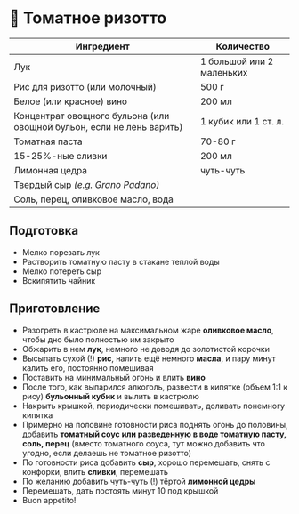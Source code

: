# 🍚 Томатное ризотто

| Ингредиент                                                   | Количество                |
| ------------------------------------------------------------ | ------------------------- |
| Лук                                                          | 1 большой или 2 маленьких |
| Рис для ризотто (или молочный)                               | 500 г                     |
| Белое (или красное) вино                                     | 200 мл                    |
| Концентрат овощного бульона (или овощной бульон, если не лень варить) | 1 кубик или 1 ст. л.      |
| Томатная паста                                               | 70-80 г                   |
| 15-25%-ные сливки                                            | 200 мл                    |
| Лимонная цедра                                               | чуть-чуть                 |
| Твердый сыр *(e.g. Grano Padano)*                            |                           |
| Соль, перец, оливковое масло, вода                           |                           |

## Подготовка

- Мелко порезать лук
- Растворить томатную пасту в стакане теплой воды
- Мелко потереть сыр
- Вскипятить чайник

## Приготовление

- Разогреть в кастрюле на максимальном жаре **оливковое масло**, чтобы дно было полностью им закрыто
- Обжарить в нем **лук**, немного не доводя до золотистой корочки
- Высыпать сухой (!) **рис**, налить ещё немного **масла**, и пару минут калить его, постоянно помешивая
- Поставить на минимальный огонь и влить **вино**
- После того, как выпарился алкоголь, развести в кипятке (объем 1:1 к рису) **бульонный кубик** и вылить в кастрюлю
- Накрыть крышкой, периодически помешивать, доливать понемногу кипятка
- Примерно на половине готовности риса поднять огонь до половины, добавить **томатный соус или разведенную в воде томатную пасту, соль, перец** (вместо томатного соуса, тут можно добавить что угодно, если делаешь не томатное ризотто)
- По готовности риса добавить **сыр**, хорошо перемешать, снять с конфорки, влить **сливки**, перемешать
- По желанию добавить чуть-чуть (!) тёртой **лимонной цедры**
- Перемешать, дать постоять минут 10 под крышкой
- Buon appetito!